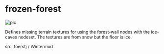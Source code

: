 # frozen-forest

![pic](pic.jpg)

Defines missing terrain textures for using the forest-wall nodes with the ice-caves nodeset. The textures are from snow but the floor is ice.

src: foerstj / Wintermod
